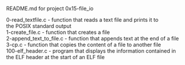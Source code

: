 README.md for project 0x15-file_io

0-read_textfile.c - function that reads a text file and prints it to the POSIX standard output\
1-create_file.c - function that creates a file\
2-append_text_to_file.c - function that appends text at the end of a file\
3-cp.c - function that copies the content of a file to another file\
100-elf_header.c - program that displays the information contained in the ELF header at the start of an ELF file


